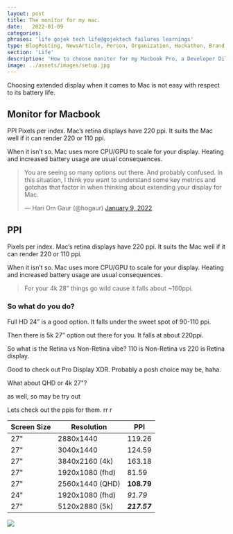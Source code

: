 ```yaml
---
layout: post
title: The monitor for my mac.
date:   2022-01-09
categories:
phrases: 'life gojek tech life@gojektech failures learnings'
type: BlogPosting, NewsArticle, Person, Organization, Hackathon, Brand, Atlas, Guide, Failures, Learnings
section: 'Life'
description: 'How to choose monitor for my Macbook Pro, a Developer Dilemna'
image: ../assets/images/setup.jpg
---
```


Choosing extended display when it comes to Mac is not easy with respect to its battery life.

## Monitor for Macbook

PPI
Pixels per index. Mac’s retina displays have 220 ppi. 
It suits the Mac well if it can render 220 or 110 ppi.

When it isn’t so. Mac uses more CPU/GPU to scale for your display.
Heating and increased battery usage are usual consequences.


<blockquote class="twitter-tweet"><p lang="en" dir="ltr">You are seeing
so many options out there. And probably confused. In this situation, I
think you want to understand some key metrics and gotchas that factor in
when thinking about extending your display for Mac.</p>&mdash; Hari Om
Gaur (@hogaur) <a
href="https://twitter.com/hogaur/status/1480106327619760129?ref_src=twsrc%5Etfw">January
9, 2022</a></blockquote> <script async
src="https://platform.twitter.com/widgets.js" charset="utf-8"></script>


## PPI

Pixels per index. Mac’s retina displays have 220 ppi. 
It suits the Mac well if it can render 220 or 110 ppi.

When it isn’t so. Mac uses more CPU/GPU to scale for your display.
Heating and increased battery usage are usual consequences.

> For your 4k 28” things go wild cause it falls about ~160ppi.

### So what do you do?

Full HD 24” is a good option.
It falls under the sweet spot of 90-110 ppi.

Then there is 5k 27” option out there for you.
It falls at about 220ppi.

So what is the Retina vs Non-Retina vibe?
110 is Non-Retina vs 220 is Retina display.

Good to check out Pro Display XDR.
Probably a posh choice may be, haha. 

What about QHD or 4k 27"?

as well, so may be try out 

Lets check out the ppis for them.
rr
r

Screen Size | Resolution | PPI |
----------- | ----------- | ----------- |
27" | 2880x1440 | 119.26 |
27" | 3040x1440 | 124.59 |
27" | 3840x2160 (4k) | 163.18 |
27" | 1920x1080 (fhd) | 81.59 |
27" | 2560x1440 (QHD) | **108.79**  |
24" | 1920x1080 (fhd) | *91.79* |
27" | 5120x2880 (5k) | ***217.57*** |

<div style="text-align:left"><img src="ppi.png" /></div>
<br>
